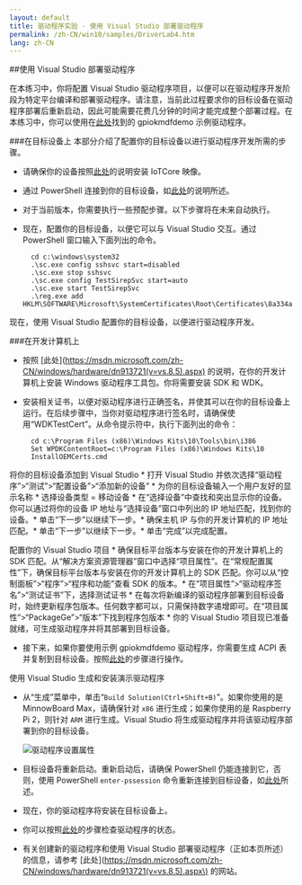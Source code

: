 ```yaml
---
layout: default
title: 驱动程序实验 - 使用 Visual Studio 部署驱动程序
permalink: /zh-CN/win10/samples/DriverLab4.htm
lang: zh-CN
---
```


##使用 Visual Studio 部署驱动程序 

在本练习中，你将配置 Visual Studio 驱动程序项目，以便可以在驱动程序开发阶段为特定平台编译和部署驱动程序。请注意，当前此过程要求你的目标设备在驱动程序部署后重新启动，因此可能需要花费几分钟的时间才能完成整个部署过程。在本练习中，你可以使用在[此处](https://github.com/ms-iot/samples/tree/develop/DriverSamples)找到的 gpiokmdfdemo 示例驱动程序。

###在目标设备上
本部分介绍了配置你的目标设备以进行驱动程序开发所需的步骤。

* 请确保你的设备按照[此处]({{site.baseurl}}/{{page.lang}}/GetStarted.htm)的说明安装 IoTCore 映像。
* 通过 PowerShell 连接到你的目标设备，如[此处]({{site.baseurl}}/{{page.lang}}/win10/samples/PowerShell.htm)的说明所述。
* 对于当前版本，你需要执行一些预配步骤。以下步骤将在未来自动执行。
* 现在，配置你的目标设备，以便它可以与 Visual Studio 交互。通过 PowerShell 窗口输入下面列出的命令。
		
		cd c:\windows\system32
		.\sc.exe config sshsvc start=disabled
		.\sc.exe stop sshsvc
		.\sc.exe config TestSirepSvc start=auto
		.\sc.exe start TestSirepSvc
		.\reg.exe add HKLM\SOFTWARE\Microsoft\SystemCertificates\Root\Certificates\8a334aa8052dd244a647306a76b8178fa215f344
		
现在，使用 Visual Studio 配置你的目标设备，以便进行驱动程序开发。

###在开发计算机上

* 按照 \[此处\]\(https://msdn.microsoft.com/zh-CN/windows/hardware/dn913721(v=vs.8.5).aspx) 的说明，在你的开发计算机上安装 Windows 驱动程序工具包。你将需要安装 SDK 和 WDK。

* 安装相关证书，以便对驱动程序进行正确签名，并使其可以在你的目标设备上运行。在后续步骤中，当你对驱动程序进行签名时，请确保使用“WDKTestCert”。从命令提示符中，执行下面列出的命令：

		cd c:\Program Files (x86)\Windows Kits\10\Tools\bin\i386
		Set WPDKContentRoot=c:\Program Files (x86)\Windows Kits\10		
		InstallOEMCerts.cmd

 将你的目标设备添加到 Visual Studio \* 打开 Visual Studio 并依次选择“驱动程序”\>“测试”\>“配置设备”\>“添加新的设备” \* 为你的目标设备输入一个用户友好的显示名称 \* 选择设备类型 = 移动设备 \* 在“选择设备”中查找和突出显示你的设备。你可以通过将你的设备 IP 地址与“选择设备”窗口中列出的 IP 地址匹配，找到你的设备。\* 单击“下一步”以继续下一步。\* 确保主机 IP 与你的开发计算机的 IP 地址匹配。\* 单击“下一步”以继续下一步。\* 单击“完成”以完成配置。
	
 配置你的 Visual Studio 项目 \* 确保目标平台版本与安装在你的开发计算机上的 SDK 匹配。从“解决方案资源管理器”窗口中选择“项目属性”。在“常规配置属性”下，确保目标平台版本与安装在你的开发计算机上的 SDK 匹配。你可以从“控制面板”\>“程序”\>“程序和功能”查看 SDK 的版本。\* 在“项目属性”\>“驱动程序签名”\>“测试证书”下，选择测试证书 \* 在每次将新编译的驱动程序部署到目标设备时，始终更新程序包版本。任何数字都可以，只需保持数字递增即可。在“项目属性”\>“PackageGe”\>“版本”下找到程序包版本 \* 你的 Visual Studio 项目现已准备就绪，可生成驱动程序并将其部署到目标设备。
	

* 接下来，如果你要使用示例 gpiokmdfdemo 驱动程序，你需要生成 ACPI 表并复制到目标设备。按照[此处]({{site.baseurl}}/{{page.lang}}/win10/samples/DriverLab2.htm)的步骤进行操作。


使用 Visual Studio 生成和安装演示驱动程序

* 从“生成”菜单中，单击“`Build Solution(Ctrl+Shift+B)`”。如果你使用的是 MinnowBoard Max，请确保针对 `x86` 进行生成；如果你使用的是 Raspberry Pi 2，则针对 `ARM` 进行生成。Visual Studio 将生成驱动程序并将该驱动程序部署到你的目标设备。

    ![驱动程序设置属性]({{site.baseurl}}/Resources/images/DriverLab/driver-build-option.png)

* 目标设备将重新启动。重新启动后，请确保 PowerShell 仍能连接到它，否则，使用 PowerShell `enter-pssession` 命令重新连接到目标设备，如[此处]({{site.baseurl}}/{{page.lang}}/win10/samples/PowerShell.htm)所述。

* 现在，你的驱动程序将安装在目标设备上。
* 你可以按照[此处]({{site.baseurl}}/{{page.lang}}/win10/samples/DriverLab3.htm)的步骤检查驱动程序的状态。
* 有关创建新的驱动程序和使用 Visual Studio 部署驱动程序（正如本页所述）的信息，请参考 \[此处\]\(https://msdn.microsoft.com/zh-CN/windows/hardware/dn913721(v=vs.8.5).aspx\) 的网站。

